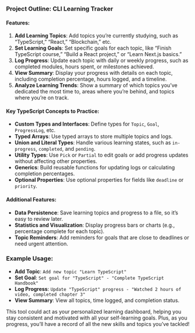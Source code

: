 ### Project Outline: CLI Learning Tracker

#### Features:

1. **Add Learning Topics**: Add topics you’re currently studying, such as “TypeScript,” “React,” “Blockchain,” etc.
2. **Set Learning Goals**: Set specific goals for each topic, like “Finish TypeScript course,” “Build a React project,” or “Learn Next.js basics.”
3. **Log Progress**: Update each topic with daily or weekly progress, such as completed modules, hours spent, or milestones achieved.
4. **View Summary**: Display your progress with details on each topic, including completion percentage, hours logged, and a timeline.
5. **Analyze Learning Trends**: Show a summary of which topics you’ve dedicated the most time to, areas where you’re behind, and topics where you’re on track.

#### Key TypeScript Concepts to Practice:

- **Custom Types and Interfaces**: Define types for `Topic`, `Goal`, `ProgressLog`, etc.
- **Typed Arrays**: Use typed arrays to store multiple topics and logs.
- **Union and Literal Types**: Handle various learning states, such as `in-progress`, `completed`, and `pending`.
- **Utility Types**: Use `Pick` or `Partial` to edit goals or add progress updates without affecting other properties.
- **Generics**: Build reusable functions for updating logs or calculating completion percentages.
- **Optional Properties**: Use optional properties for fields like `deadline` or `priority`.

#### Additional Features:

- **Data Persistence**: Save learning topics and progress to a file, so it’s easy to review later.
- **Statistics and Visualization**: Display progress bars or charts (e.g., percentage complete for each topic).
- **Topic Reminders**: Add reminders for goals that are close to deadlines or need urgent attention.

### Example Usage:

- **Add Topic**: `Add new topic "Learn TypeScript"`
- **Set Goal**: `Set goal for "TypeScript" - "Complete TypeScript Handbook"`
- **Log Progress**: `Update "TypeScript" progress - "Watched 2 hours of video, completed chapter 3"`
- **View Summary**: View all topics, time logged, and completion status.

This tool could act as your personalized learning dashboard, helping you stay consistent and motivated with all your self-learning goals. Plus, as you progress, you’ll have a record of all the new skills and topics you’ve tackled!
